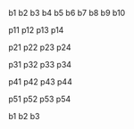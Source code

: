 b1
b2
b3
b4
b5
b6
b7
b8
b9
b10

p11
p12
p13
p14

p21
p22
p23
p24

p31
p32
p33
p34

p41
p42
p43
p44

p51
p52
p53
p54

b1
b2
b3
